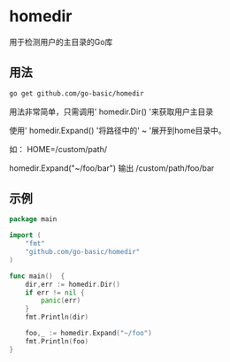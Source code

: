 # homedir
用于检测用户的主目录的Go库
## 用法
```bash
go get github.com/go-basic/homedir
```
用法非常简单，只需调用' homedir.Dir() '来获取用户主目录

使用' homedir.Expand() '将路径中的' ~ '展开到home目录中。

如： HOME=/custom/path/

homedir.Expand("~/foo/bar") 输出 /custom/path/foo/bar

## 示例
```go
package main

import (
	"fmt"
	"github.com/go-basic/homedir"
)

func main()  {
	dir,err := homedir.Dir()
	if err != nil {
		panic(err)
    }
	fmt.Println(dir)

	foo,_ := homedir.Expand("~/foo")
	fmt.Println(foo)
}
```